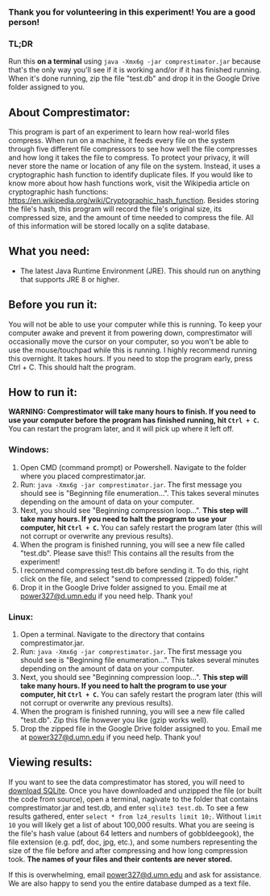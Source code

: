 ### Thank you for volunteering in this experiment! You are a good person!

### TL;DR
Run this <b>on a terminal</b> using `java -Xmx6g -jar comprestimator.jar` because that's the only way you'll see if it is working and/or if it has finished running.  When it's done running, zip the file "test.db" and drop it in the Google Drive folder assigned to you.

## About Comprestimator:
  This program is part of an experiment to learn how real-world files compress.  When run on a machine, it feeds every file on the system through five different file compressors to see how well the file compresses and how long it takes the file to compress.  To protect your privacy, it will never store the name or location of any file on the system.  Instead, it uses a cryptographic hash function to identify duplicate files.  If you would like to know more about how hash functions work, visit the Wikipedia article on cryptographic hash functions: https://en.wikipedia.org/wiki/Cryptographic_hash_function.  Besides storing the file's hash, this program will record the file's original size, its compressed size, and the amount of time needed to compress the file.  All of this information will be stored locally on a sqlite database.
  
## What you need:
- The latest Java Runtime Environment (JRE).  This should run on anything that supports JRE 8 or higher.

## Before you run it:
  You will not be able to use your computer while this is running.  To keep your computer awake and prevent it from powering down, comprestimator will occasionally move the cursor on your computer, so you won't be able to use the mouse/touchpad while this is running.  I highly recommend running this overnight.  It takes hours.
  If you need to stop the program early, press Ctrl + C.  This should halt the program.
  
## How to run it:
**WARNING: Comprestimator will take many hours to finish.  If you need to use your computer before the program has finished running, hit `Ctrl + C`.** You can restart the program later, and it will pick up where it left off.

  ### Windows:
  1. Open CMD (command prompt) or Powershell.  Navigate to the folder where you placed comprestimator.jar.  
  2. Run: `java -Xmx6g -jar comprestimator.jar`. The first message you should see is "Beginning file enumeration...".  This takes several minutes depending on the amount of data on your computer.
  3. Next, you should see "Beginning compression loop...".  <b>This step will take many hours.  If you need to halt the program to use your computer, hit `Ctrl + C`.</b> You can safely restart the program later (this will not corrupt or overwrite any previous results).
  4. When the program is finished running, you will see a new file called "test.db".   Please save this!! This contains all 
     the results from the experiment!  
  5. I recommend compressing test.db before sending it.  To do this, right click on the file, and select "send to compressed 
     (zipped) folder."
  6. Drop it in the Google Drive folder assigned to you.  Email me at power327@d.umn.edu if you need help.  Thank you!
  
  
  ### Linux:
  1. Open a terminal.  Navigate to the directory that contains comprestimator.jar.
  2. Run: `java -Xmx6g -jar comprestimator.jar`. The first message you should see is "Beginning file enumeration...".  This takes several minutes depending on the amount of data on your computer.
  3. Next, you should see "Beginning compression loop...".  <b>This step will take many hours.  If you need to halt the program to use your computer, hit `Ctrl + C`.</b> You can safely restart the program later (this will not corrupt or overwrite any previous results).
  4. When the program is finished running, you will see a new file called "test.db".  Zip this file however you like (gzip
     works well).
  5. Drop the zipped file in the Google Drive folder assigned to you.  Email me at power327@d.umn.edu if you need help.  Thank you!
  
## Viewing results:
If you want to see the data comprestimator has stored, you will need to [download SQLite](https://www.sqlite.org/download.html).  Once you have downloaded and unzipped the file (or built the code from source), open a terminal, nagivate to the folder that contains comprestimator.jar and test.db, and enter `sqlite3 test.db`.  To see a few results gathered, enter `select * from lz4_results limit 10;`. Without `limit 10` you will likely get a list of about 100,000 results.  What you are seeing is the file's hash value (about 64 letters and numbers of gobbldeegook), the file extension (e.g. pdf, doc, jpg, etc.), and some numbers representing the size of the file before and after compressing and how long compression took.  **The names of your files and their contents are never stored.**

If this is overwhelming, email power327@d.umn.edu and ask for assistance.  We are also happy to send you the entire database dumped as a text file.

